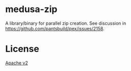 medusa-zip
==========

A library/binary for parallel zip creation. See discussion in https://github.com/pantsbuild/pex/issues/2158.

# License
[Apache v2](./LICENSE)
